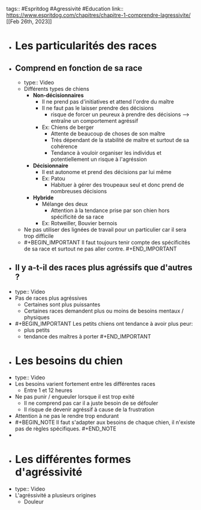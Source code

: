 tags:: #Espritdog #Agressivité #Education 
link:: https://www.espritdog.com/chapitres/chapitre-1-comprendre-lagressivite/
[[Feb 26th, 2023]]

- # Les particularités des races
- ## Comprend en fonction de sa race
	- type:: Video
	- Différents types de chiens
		- **Non-décisionnaires**
			- Il ne prend pas d'initiatives et attend l'ordre du maître
			- Il ne faut pas le laisser prendre des décisions
				- risque de forcer un peureux à prendre des décisions --> entraîne un comportement agréssif
			- Ex: Chiens de berger
				- Attente de beaucoup de choses de son maître
				- Très dépendant de la stabilité de maître et surtout de sa cohérence
				- Tendance à vouloir organiser les individus et potentiellement un risque à l'agréssion
		- **Décisionnaire**
			- Il est autonome et prend des décisions par lui même
			- Ex: Patou
				- Habituer à gérer des troupeaux seul et donc prend de nombreuses décisions
		- **Hybride**
			- Mélange des deux
				- Attention à la tendance prise par son chien hors spécificité de sa race
			- Ex: Rotweiller, Bouvier bernois
	- Ne pas utiliser des lignées de travail pour un particulier car il sera trop difficile
	- #+BEGIN_IMPORTANT
	  Il faut toujours tenir compte des spécificités de sa race et surtout ne pas aller contre.
	  #+END_IMPORTANT
- ## Il y a-t-il des races plus agréssifs que d'autres ?
- type:: Video
- Pas de races plus agréssives
	- Certaines sont plus puissantes
	- Certaines races demandent plus ou moins de besoins mentaux / physiques
- #+BEGIN_IMPORTANT
  Les petits chiens ont tendance à avoir plus peur: 
    - plus petits
    - tendance des maîtres à porter
  #+END_IMPORTANT
- # Les besoins du chien
- type:: Video
- Les besoins varient fortement entre les différentes races
	- Entre 1 et 12 heures
- Ne pas punir / engueuler lorsque il est trop exité
	- Il ne comprend pas car il a juste besoin de se défouler
	- Il risque de devenir agréssif à cause de la frustration
- Attention à ne pas le rendre trop endurant
- #+BEGIN_NOTE
  Il faut s'adapter aux besoins de chaque chien, il n'existe pas de règles spécifiques.
  #+END_NOTE
-
- # Les différentes formes d'agréssivité
- type:: Video
- L'agréssivité a plusieurs origines
	- Douleur